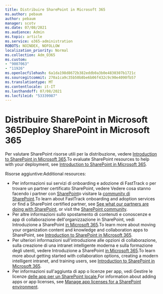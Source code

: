 ```yaml
---
title: Distribuire SharePoint in Microsoft 365
ms.author: pebaum
author: pebaum
manager: scotv
ms.date: 07/08/2021
ms.audience: Admin
ms.topic: article
ms.service: o365-administration
ROBOTS: NOINDEX, NOFOLLOW
localization_priority: Normal
ms.collection: Adm_O365
ms.custom:
- "9007063"
- "11926"
ms.openlocfilehash: 6a1da198d8672b382eddb0a3b0e4830307b1721c
ms.sourcegitcommit: 270a1ca9c35b50b8be6b06f432c9c90e4090fb57
ms.translationtype: MT
ms.contentlocale: it-IT
ms.lasthandoff: 07/08/2021
ms.locfileid: "53339987"
---
```

# <a name="deploy-sharepoint-in-microsoft-365"></a><span data-ttu-id="19451-102">Distribuire SharePoint in Microsoft 365</span><span class="sxs-lookup"><span data-stu-id="19451-102">Deploy SharePoint in Microsoft 365</span></span>

<span data-ttu-id="19451-103">Per valutare SharePoint risorse utili per la distribuzione, vedere [Introduction to SharePoint in Microsoft 365](/sharepoint/introduction).</span><span class="sxs-lookup"><span data-stu-id="19451-103">To evaluate SharePoint resources to help with your deployment, see [Introduction to SharePoint in Microsoft 365](/sharepoint/introduction).</span></span> 

<span data-ttu-id="19451-104">Risorse aggiuntive:</span><span class="sxs-lookup"><span data-stu-id="19451-104">Additional resources:</span></span> 

- <span data-ttu-id="19451-105">Per informazioni sui servizi di onboarding e adozione di FastTrack o per trovare un partner certificato SharePoint, vedere Vedere cosa stanno facendo i partner con [SharePoint](/microsoft-365/sharepoint/sharepoint-partners-sharepoint-support)o visitare la [community di SharePoint](https://techcommunity.microsoft.com/t5/sharepoint/ct-p/SharePoint).</span><span class="sxs-lookup"><span data-stu-id="19451-105">To learn about FastTrack onboarding and adoption services or find a SharePoint certified partner, see [See what our partners are doing with SharePoint](/microsoft-365/sharepoint/sharepoint-partners-sharepoint-support), or visit the [SharePoint community](https://techcommunity.microsoft.com/t5/sharepoint/ct-p/SharePoint).</span></span> 
- <span data-ttu-id="19451-106">Per altre informazioni sullo spostamento di contenuti e conoscenze e app di collaborazione dell'organizzazione in SharePoint, vedi Introduzione a SharePoint [in Microsoft 365](/sharepoint/introduction#migration).</span><span class="sxs-lookup"><span data-stu-id="19451-106">To learn more about moving your organization content and knowledge and collaboration apps to SharePoint, see [Introduction to SharePoint in Microsoft 365](/sharepoint/introduction#migration).</span></span> 
- <span data-ttu-id="19451-107">Per ulteriori informazioni sull'introduzione alle opzioni di collaborazione, sulla creazione di una intranet intelligente moderna e sulla formazione degli utenti, vedere Introduzione a SharePoint [in Microsoft 365](/sharepoint/introduction#collaboration).</span><span class="sxs-lookup"><span data-stu-id="19451-107">To learn more about getting started with collaboration options, creating a modern intelligent intranet, and training users, see [Introduction to SharePoint in Microsoft 365](/sharepoint/introduction#collaboration).</span></span> 
- <span data-ttu-id="19451-108">Per informazioni sull'aggiunta di app o licenze per app, vedi Gestire le licenze [delle app per un SharePoint locale.](/sharepoint/manage-app-licenses)</span><span class="sxs-lookup"><span data-stu-id="19451-108">For information about adding apps or app licenses, see [Manage app licenses for a SharePoint environment](/sharepoint/manage-app-licenses).</span></span> 


